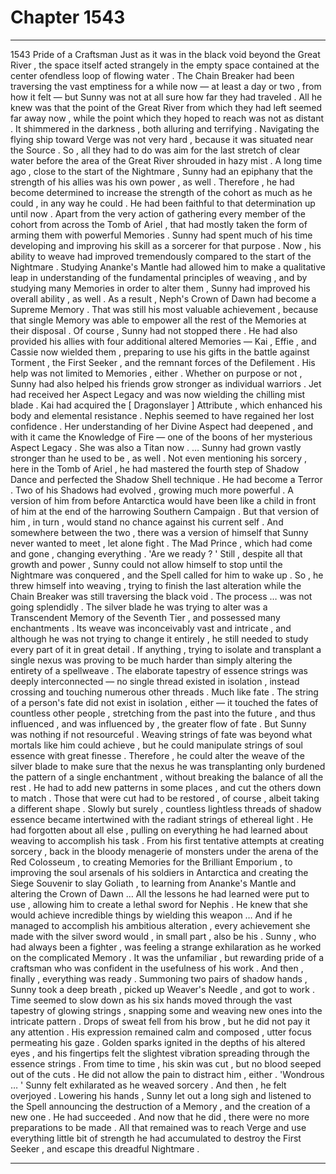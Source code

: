 
# Chapter 1543


---

1543 Pride of a Craftsman
Just as it was in the black void beyond the Great River , the space itself acted strangely in the empty space contained at the center ofendless loop of flowing water . The Chain Breaker had been traversing the vast emptiness for a while now — at least a day or two , from how it felt — but Sunny was not at all sure how far they had traveled .
All he knew was that the point of the Great River from which they had left seemed far away now , while the point which they hoped to reach was not as distant . It shimmered in the darkness , both alluring and terrifying .
Navigating the flying ship toward Verge was not very hard , because it was situated near the Source . So , all they had to do was aim for the last stretch of clear water before the area of the Great River shrouded in hazy mist .
A long time ago , close to the start of the Nightmare , Sunny had an epiphany that the strength of his allies was his own power , as well . Therefore , he had become determined to increase the strength of the cohort as much as he could , in any way he could .
He had been faithful to that determination up until now . Apart from the very action of gathering every member of the cohort from across the Tomb of Ariel , that had mostly taken the form of arming them with powerful Memories . Sunny had spent much of his time developing and improving his skill as a sorcerer for that purpose .
Now , his ability to weave had improved tremendously compared to the start of the Nightmare . Studying Ananke's Mantle had allowed him to make a qualitative leap in understanding of the fundamental principles of weaving , and by studying many Memories in order to alter them , Sunny had improved his overall ability , as well .
As a result , Neph's Crown of Dawn had become a Supreme Memory . That was still his most valuable achievement , because that single Memory was able to empower all the rest of the Memories at their disposal . Of course , Sunny had not stopped there .
He had also provided his allies with four additional altered Memories — Kai , Effie , and Cassie now wielded them , preparing to use his gifts in the battle against Torment , the First Seeker , and the remnant forces of the Defilement .
His help was not limited to Memories , either . Whether on purpose or not , Sunny had also helped his friends grow stronger as individual warriors . Jet had received her Aspect Legacy and was now wielding the chilling mist blade . Kai had acquired the [ Dragonslayer ] Attribute , which enhanced his body and elemental resistance .
Nephis seemed to have regained her lost confidence . Her understanding of her Divine Aspect had deepened , and with it came the Knowledge of Fire — one of the boons of her mysterious Aspect Legacy .
She was also a Titan now .
… Sunny had grown vastly stronger than he used to be , as well . Not even mentioning his sorcery , here in the Tomb of Ariel , he had mastered the fourth step of Shadow Dance and perfected the Shadow Shell technique . He had become a Terror . Two of his Shadows had evolved , growing much more powerful .
A version of him from before Antarctica would have been like a child in front of him at the end of the harrowing Southern Campaign . But that version of him , in turn , would stand no chance against his current self .
And somewhere between the two , there was a version of himself that Sunny never wanted to meet , let alone fight . The Mad Prince , which had come and gone , changing everything .
'Are we ready ? '
Still , despite all that growth and power , Sunny could not allow himself to stop until the Nightmare was conquered , and the Spell called for him to wake up . So , he threw himself into weaving , trying to finish the last alteration while the Chain Breaker was still traversing the black void .
The process … was not going splendidly .
The silver blade he was trying to alter was a Transcendent Memory of the Seventh Tier , and possessed many enchantments . Its weave was inconceivably vast and intricate , and although he was not trying to change it entirely , he still needed to study every part of it in great detail .
If anything , trying to isolate and transplant a single nexus was proving to be much harder than simply altering the entirety of a spellweave . The elaborate tapestry of essence strings was deeply interconnected — no single thread existed in isolation , instead crossing and touching numerous other threads .
Much like fate . The string of a person's fate did not exist in isolation , either — it touched the fates of countless other people , stretching from the past into the future , and thus influenced , and was influenced by , the greater flow of fate .
But Sunny was nothing if not resourceful . Weaving strings of fate was beyond what mortals like him could achieve , but he could manipulate strings of soul essence with great finesse . Therefore , he could alter the weave of the silver blade to make sure that the nexus he was transplanting only burdened the pattern of a single enchantment , without breaking the balance of all the rest .
He had to add new patterns in some places , and cut the others down to match . Those that were cut had to be restored , of course , albeit taking a different shape . Slowly but surely , countless lightless threads of shadow essence became intertwined with the radiant strings of ethereal light .
He had forgotten about all else , pulling on everything he had learned about weaving to accomplish his task . From his first tentative attempts at creating sorcery , back in the bloody menagerie of monsters under the arena of the Red Colosseum , to creating Memories for the Brilliant Emporium , to improving the soul arsenals of his soldiers in Antarctica and creating the Siege Souvenir to slay Goliath , to learning from Ananke's Mantle and altering the Crown of Dawn …
All the lessons he had learned were put to use , allowing him to create a lethal sword for Nephis . He knew that she would achieve incredible things by wielding this weapon …
And if he managed to accomplish his ambitious alteration , every achievement she made with the silver sword would , in small part , also be his .
Sunny , who had always been a fighter , was feeling a strange exhilaration as he worked on the complicated Memory . It was the unfamiliar , but rewarding pride of a craftsman who was confident in the usefulness of his work .
And then , finally , everything was ready .
Summoning two pairs of shadow hands , Sunny took a deep breath , picked up Weaver's Needle , and got to work .
Time seemed to slow down as his six hands moved through the vast tapestry of glowing strings , snapping some and weaving new ones into the intricate pattern . Drops of sweat fell from his brow , but he did not pay it any attention . His expression remained calm and composed , utter focus permeating his gaze .
Golden sparks ignited in the depths of his altered eyes , and his fingertips felt the slightest vibration spreading through the essence strings . From time to time , his skin was cut , but no blood seeped out of the cuts . He did not allow the pain to distract him , either .
'Wondrous … '
Sunny felt exhilarated as he weaved sorcery .
And then , he felt overjoyed .
Lowering his hands , Sunny let out a long sigh and listened to the Spell announcing the destruction of a Memory , and the creation of a new one .
He had succeeded .
And now that he did , there were no more preparations to be made .
All that remained was to reach Verge and use everything little bit of strength he had accumulated to destroy the First Seeker , and escape this dreadful Nightmare .

---

